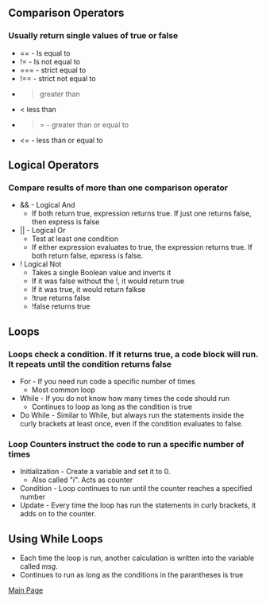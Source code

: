 ## Comparison Operators

### Usually return single values of true or false

* == - Is equal to
* != - Is not equal to
* === - strict equal to
* !== - strict not equal to
* > greater than
* < less than
* >= - greater than or equal to
* <= - less than or equal to

## Logical Operators

### Compare results of more than one comparison operator

* && - Logical And 
    * If both return true, expression returns true. If just one returns false, then express is false
* || - Logical Or
    * Test at least one condition
    * If either expression evaluates to true, the expression returns true. If both return false, epxress is false.
* ! Logical Not
    * Takes a single Boolean value and inverts it
    * If it was false without the !, it would return true
    * If it was true, it would return falkse
    * !true returns false
    * !false returns true

## Loops

### Loops check a condition. If it returns true, a code block will run. It repeats until the condition returns false

* For - If you need run code a specific number of times
    * Most common loop
* While - If you do not know how many times the code should run
    * Continues to loop as long as the condition is true
* Do While - Similar to While, but always run the statements inside the curly brackets at least once, even if the condition evaluates to false.

### Loop Counters instruct the code to run a specific number of times

* Initialization - Create a variable and set it to 0. 
    * Also called "i". Acts as counter
* Condition - Loop continues to run until the counter reaches a specified number
* Update - Every time the loop has run the statements in curly brackets, it adds on to the counter.

## Using While Loops

* Each time the loop is run, another calculation is written into the variable called *msg*.
* Continues to run as long as the conditions in the parantheses is true


[Main Page](README.md)